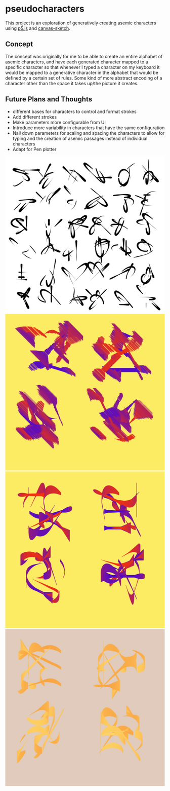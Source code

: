 # pseudocharacters

This project is an exploration of generatively creating asemic characters using [p5.js]("https://p5js.org/") and [canvas-sketch]("https://github.com/mattdesl/canvas-sketch-util").

## Concept

The concept was originally for me to be able to create an entire alphabet of asemic characters, and have each generated character mapped to a specific character so that whenever I typed a character on my keyboard it would be mapped to a generative character in the alphabet that would be defined by a certain set of rules. Some kind of more abstract encoding of a character other than the space it takes up/the picture it creates.

## Future Plans and Thoughts

- different bases for characters to control and format strokes
- Add different strokes
- Make parameters more configurable from UI
- Introduce more variability in characters that have the same configuration
- Nail down parameters for scaling and spacing the characters to allow for typing and the creation of asemic passages instead of individual characters
- Adapt for Pen plotter

![image 1][img1]
![image 2][img2]
![image 3][img3]
![image 4][img4]

[img1]: ./images/img1.png "example image 1"
[img2]: ./images/img2.png "example image 2"
[img3]: ./images/img3.png "example image 3"
[img4]: ./images/img4.png "example image 4"
